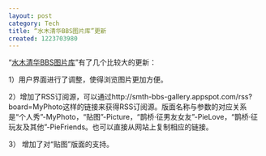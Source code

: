```yaml
---
layout: post
category: Tech
title: “水木清华BBS图片库”更新
created: 1223703980
---
```

“<a href="http://smth-bbs-gallery.appspot.com/">水木清华BBS图片库</a>”有了几个比较大的更新：


1）用户界面进行了调整，使得浏览图片更加方便。

2）增加了RSS订阅源，可以通过http://smth-bbs-gallery.appspot.com/rss?board=MyPhoto这样的链接来获得RSS订阅源。版面名称与参数的对应关系是“个人秀”-MyPhoto，“贴图”-Picture，“鹊桥·征男友女友”-PieLove，“鹊桥·征玩友及其他”-PieFriends。也可以直接从网站上复制相应的链接。

3） 增加了对“贴图”版面的支持。
